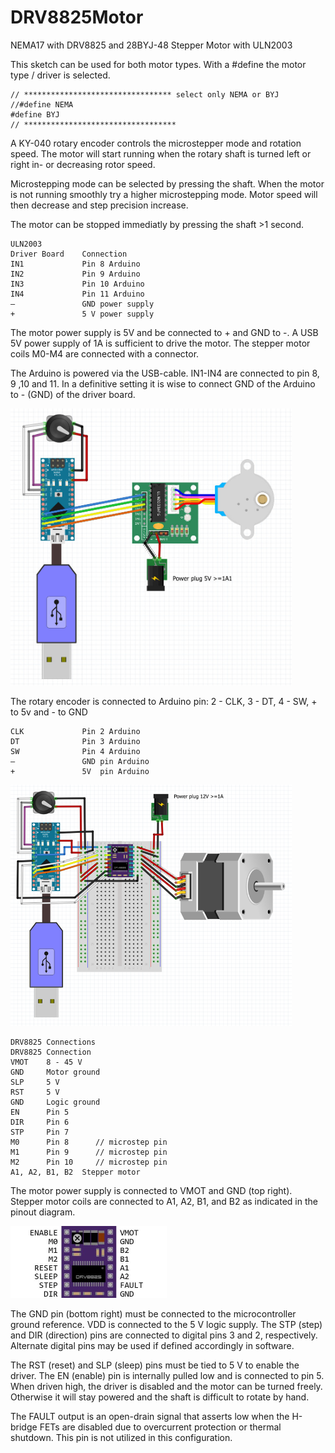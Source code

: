 # DRV8825Motor

NEMA17 with DRV8825 and 28BYJ-48 Stepper Motor with ULN2003

This sketch can be used for both motor types. 
With a #define the motor type / driver is selected.

```
// ********************************* select only NEMA or BYJ
//#define NEMA
#define BYJ
// **********************************
```
A KY-040 rotary encoder controls the microstepper mode and rotation speed. 
The motor will start running when the rotary shaft is turned left or right in- or decreasing rotor speed.

Microstepping mode can be selected by pressing the shaft. 
When the motor is not running smoothly try a higher microstepping mode. 
Motor speed will then decrease and step precision increase.

The motor can be stopped immediatly by pressing the shaft >1 second.
```
ULN2003 
Driver Board	Connection
IN1	            Pin 8 Arduino
IN2	            Pin 9 Arduino
IN3	            Pin 10 Arduino
IN4	            Pin 11 Arduino
–	            GND power supply
+	            5 V power supply
```

The motor power supply is 5V and be connected to + and GND to -. 
A USB 5V power supply of 1A is sufficient to drive the motor.
The stepper motor coils M0-M4 are connected with a connector.

The Arduino is powered via the USB-cable.
IN1-IN4 are connected to pin 8, 9 ,10 and 11.
In a definitive setting it is wise to connect GND of the Arduino to - (GND) of the driver board. 

<img alt="NEMA DRV8825"  src="DRV8825_files/image010.jpg" width="450" /><br />

The rotary encoder is connected to Arduino pin: 2 - CLK, 3 - DT, 4 - SW, + to 5v and - to GND
```
CLK	            Pin 2 Arduino
DT 	            Pin 3 Arduino
SW 	            Pin 4 Arduino
–	            GND pin Arduino
+	            5V  pin Arduino
```
<img alt="NEMA DRV8825"  src="DRV8825_files/image009.png" width="450" /><br />

```
DRV8825 Connections
DRV8825	Connection
VMOT	8 - 45 V
GND	    Motor ground
SLP	    5 V
RST	    5 V
GND	    Logic ground
EN      Pin 5
DIR	    Pin 6
STP	    Pin 7
M0      Pin 8      // microstep pin
M1      Pin 9      // microstep pin
M2      Pin 10     // microstep pin
A1, A2, B1, B2	Stepper motor
```
The motor power supply is connected to VMOT and GND (top right).
Stepper motor coils are connected to A1, A2, B1, and B2 as indicated in the pinout diagram.

<img alt="NEMA DRV8825"  src="DRV8825_files/image003.jpg" width="250" /><br />

The GND pin (bottom right) must be connected to the microcontroller ground reference. 
VDD is connected to the 5 V logic supply.
The STP (step) and DIR (direction) pins are connected to digital pins 3 and 2, respectively. 
Alternate digital pins may be used if defined accordingly in software.

The RST (reset) and SLP (sleep) pins must be tied to 5 V to enable the driver.
The EN (enable) pin is internally pulled low and is connected to pin 5. When driven high, the driver is disabled and the motor can be turned freely. Otherwise it will stay powered and the shaft is difficult to rotate by hand.

The FAULT output is an open-drain signal that asserts low when the H-bridge FETs are disabled due to overcurrent protection or thermal shutdown. This pin is not utilized in this configuration.
